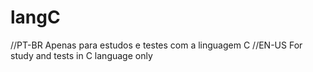 # langC
//PT-BR Apenas para estudos e testes com a linguagem C //EN-US For study and tests in C language only
